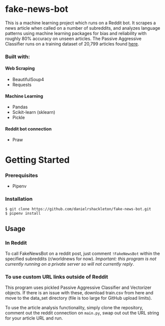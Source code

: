 # fake-news-bot

This is a machine learning project which runs on a Reddit bot. It scrapes a news article when called on a number of subreddits, and analyzes language patterns using machine learning packages for bias and reliability with roughly 80% accuracy on unseen articles. The Passive Aggressive Classifier runs on a training dataset of 20,799 articles found [here](https://www.kaggle.com/c/fake-news/data?select=train.csv).

### Built with:
#### Web Scraping
- BeautifulSoup4
- Requests

#### Machine Learning
- Pandas
- Scikit-learn (sklearn)
- Pickle

#### Reddit bot connection
- Praw

# Getting Started
### Prerequisites
- Pipenv

### Installation
```
$ git clone https://github.com/danielrshackleton/fake-news-bot.git
$ pipenv install
```

## Usage
### In Reddit
To call FakeNewsBot on a reddit post, just comment `!FakeNewsBot` within the specified subreddits (r/worldnews for now). *Important: this program is not currently running on a private server so will not currently reply*.

### To use custom URL links outside of Reddit

This program uses pickled Passive Aggressive Classifier and Vectorizer objects. If there is an issue with these, download train.csv from here and move to the data_set directory (file is too large for GitHub upload limits). 

To use the article analysis functionality, simply clone the repository, comment out the reddit connection on `main.py`, swap out out the URL string for your article URL and run. 
